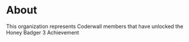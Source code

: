 About
=====

This organization represents Coderwall members that have unlocked the Honey Badger 3 Achievement 